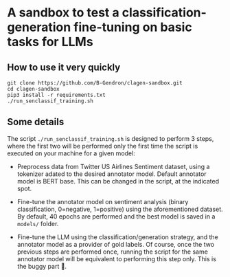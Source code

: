 # A sandbox to test a classification-generation fine-tuning on basic tasks for LLMs

## How to use it very quickly

```
git clone https://github.com/B-Gendron/clagen-sandbox.git
cd clagen-sandbox
pip3 install -r requirements.txt
./run_senclassif_training.sh
```

## Some details

The script `./run_senclassif_training.sh` is designed to perform 3 steps, where the first two will be performed only the first time the script is executed on your machine for a given model:

- Preprocess data from Twitter US Airlines Sentiment dataset, using a tokenizer adated to the desired annotator model. Default annotator model is BERT base. This can be changed in the script, at the indicated spot.

- Fine-tune the annotator model on sentiment analysis (binary classification, 0=negative, 1=positive) using the aforementioned dataset. By default, 40 epochs are performed and the best model is saved in a `models/` folder.

- Fine-tune the LLM using the classification/generation strategy, and the annotator model as a provider of gold labels. Of course, once the two previous steps are performed once, running the script for the same annotator model will be equivalent to performing this step only. This is the buggy part 🐞.